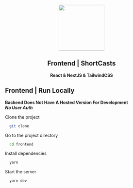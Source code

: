 <a href="#"><p align="center">
<img height=150 src="https://gdurl.com/4yjw"/>

</p></a>
<h2 align="center">
    <strong>Frontend | ShortCasts</strong>
</h2>
<p align="center">
  <strong>React & NextJS & TailwindCSS</strong>
</p>

## Frontend | Run Locally

**Backend Does Not Have A Hosted Version For Development**
<br />
**_No User Auth_**

Clone the project

```bash
  git clone
```

Go to the project directory

```bash
  cd frontend
```

Install dependencies

```bash
  yarn
```

Start the server

```bash
  yarn dev
```
